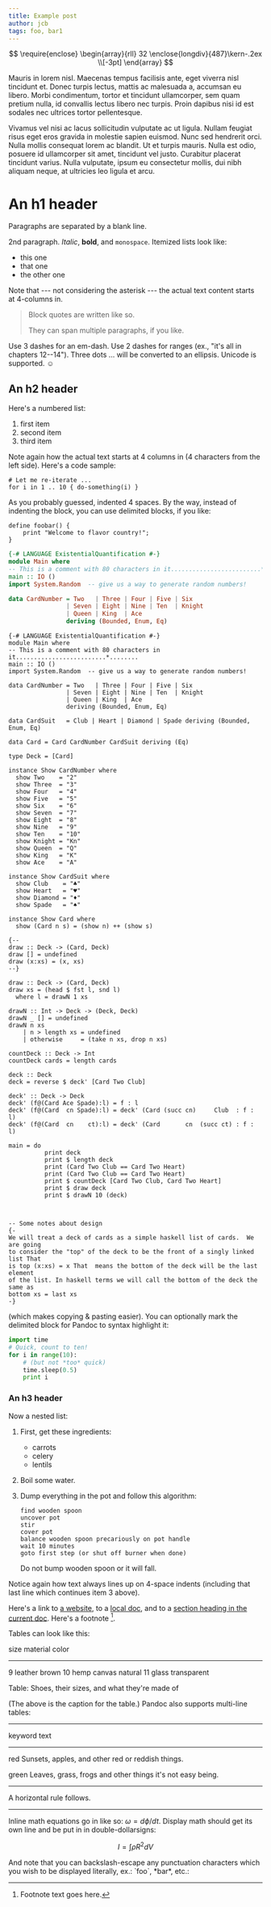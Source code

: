 ```yaml
---
title: Example post
author: jcb
tags: foo, bar1
---
```


$$
\require{enclose}
\begin{array}{rll}
   32 \enclose{longdiv}{487}\kern-.2ex \\[-3pt]
  \end{array}
$$

Mauris in lorem nisl. Maecenas tempus facilisis ante, eget viverra nisl
tincidunt et. Donec turpis lectus, mattis ac malesuada a, accumsan eu libero.
Morbi condimentum, tortor et tincidunt ullamcorper, sem quam pretium nulla, id
convallis lectus libero nec turpis. Proin dapibus nisi id est sodales nec
ultrices tortor pellentesque.

Vivamus vel nisi ac lacus sollicitudin vulputate
ac ut ligula. Nullam feugiat risus eget eros gravida in molestie sapien euismod.
Nunc sed hendrerit orci. Nulla mollis consequat lorem ac blandit. Ut et turpis
mauris. Nulla est odio, posuere id ullamcorper sit amet, tincidunt vel justo.
Curabitur placerat tincidunt varius. Nulla vulputate, ipsum eu consectetur
mollis, dui nibh aliquam neque, at ultricies leo ligula et arcu.

An h1 header
============

Paragraphs are separated by a blank line.

2nd paragraph. *Italic*, **bold**, and `monospace`. Itemized lists
look like:

  * this one
  * that one
  * the other one

Note that --- not considering the asterisk --- the actual text
content starts at 4-columns in.

> Block quotes are
> written like so.
>
> They can span multiple paragraphs,
> if you like.

Use 3 dashes for an em-dash. Use 2 dashes for ranges (ex., "it's all
in chapters 12--14"). Three dots ... will be converted to an ellipsis.
Unicode is supported. ☺



An h2 header
------------

Here's a numbered list:

 1. first item
 2. second item
 3. third item

Note again how the actual text starts at 4 columns in (4 characters
from the left side). Here's a code sample:

    # Let me re-iterate ...
    for i in 1 .. 10 { do-something(i) }

As you probably guessed, indented 4 spaces. By the way, instead of
indenting the block, you can use delimited blocks, if you like:

```
define foobar() {
    print "Welcome to flavor country!";
}
```

```haskell 
{-# LANGUAGE ExistentialQuantification #-}
module Main where
-- This is a comment with 80 characters in it.........................*........
main :: IO ()
import System.Random  -- give us a way to generate random numbers!

data CardNumber = Two   | Three | Four | Five | Six
                | Seven | Eight | Nine | Ten  | Knight 
                | Queen | King  | Ace
                deriving (Bounded, Enum, Eq)
```

``` {#mycode .haskell .numberLines startFrom="1"}
{-# LANGUAGE ExistentialQuantification #-}
module Main where
-- This is a comment with 80 characters in it.........................*........
main :: IO ()
import System.Random  -- give us a way to generate random numbers!

data CardNumber = Two   | Three | Four | Five | Six
                | Seven | Eight | Nine | Ten  | Knight 
                | Queen | King  | Ace
                deriving (Bounded, Enum, Eq)

data CardSuit   = Club | Heart | Diamond | Spade deriving (Bounded, Enum, Eq)

data Card = Card CardNumber CardSuit deriving (Eq)

type Deck = [Card]

instance Show CardNumber where
  show Two    = "2"
  show Three  = "3"
  show Four   = "4"
  show Five   = "5"
  show Six    = "6"
  show Seven  = "7"
  show Eight  = "8"
  show Nine   = "9"
  show Ten    = "10"
  show Knight = "Kn"
  show Queen  = "Q"
  show King   = "K"
  show Ace    = "A"

instance Show CardSuit where
  show Club    = "♣"
  show Heart   = "♥"
  show Diamond = "♦"
  show Spade   = "♠"

instance Show Card where
  show (Card n s) = (show n) ++ (show s)

{--
draw :: Deck -> (Card, Deck)
draw [] = undefined
draw (x:xs) = (x, xs)
--}

draw :: Deck -> (Card, Deck)
draw xs = (head $ fst l, snd l)
  where l = drawN 1 xs

drawN :: Int -> Deck -> (Deck, Deck)
drawN _ [] = undefined
drawN n xs
    | n > length xs = undefined
    | otherwise     = (take n xs, drop n xs)

countDeck :: Deck -> Int
countDeck cards = length cards

deck :: Deck
deck = reverse $ deck' [Card Two Club]

deck' :: Deck -> Deck
deck' (f@(Card Ace Spade):l) = f : l
deck' (f@(Card  cn Spade):l) = deck' (Card (succ cn)     Club  : f : l)
deck' (f@(Card  cn    ct):l) = deck' (Card       cn  (succ ct) : f : l)

main = do
          print deck
          print $ length deck 
          print (Card Two Club == Card Two Heart)
          print (Card Two Club == Card Two Heart)
          print $ countDeck [Card Two Club, Card Two Heart]
          print $ draw deck
          print $ drawN 10 (deck)



-- Some notes about design
{-
We will treat a deck of cards as a simple haskell list of cards.  We are going
to consider the "top" of the deck to be the front of a singly linked list That
is top (x:xs) = x That  means the bottom of the deck will be the last element
of the list. In haskell terms we will call the bottom of the deck the same as
bottom xs = last xs
-}

```

(which makes copying & pasting easier). You can optionally mark the
delimited block for Pandoc to syntax highlight it:

~~~python
import time
# Quick, count to ten!
for i in range(10):
    # (but not *too* quick)
    time.sleep(0.5)
    print i
~~~



### An h3 header ###

Now a nested list:

 1. First, get these ingredients:

      * carrots
      * celery
      * lentils

 2. Boil some water.

 3. Dump everything in the pot and follow
    this algorithm:

        find wooden spoon
        uncover pot
        stir
        cover pot
        balance wooden spoon precariously on pot handle
        wait 10 minutes
        goto first step (or shut off burner when done)

    Do not bump wooden spoon or it will fall.

Notice again how text always lines up on 4-space indents (including
that last line which continues item 3 above).

Here's a link to [a website](http://foo.bar), to a [local
doc](local-doc.html), and to a [section heading in the current
doc](#an-h2-header). Here's a footnote [^1].

[^1]: Footnote text goes here.

Tables can look like this:

size  material      color
----  ------------  ------------
9     leather       brown
10    hemp canvas   natural
11    glass         transparent

Table: Shoes, their sizes, and what they're made of

(The above is the caption for the table.) Pandoc also supports
multi-line tables:

--------  -----------------------
keyword   text
--------  -----------------------
red       Sunsets, apples, and
          other red or reddish
          things.

green     Leaves, grass, frogs
          and other things it's
          not easy being.
--------  -----------------------

A horizontal rule follows.

***




Inline math equations go in like so: $\omega = d\phi / dt$. Display
math should get its own line and be put in in double-dollarsigns:

$$I = \int \rho R^{2} dV$$

And note that you can backslash-escape any punctuation characters
which you wish to be displayed literally, ex.: \`foo\`, \*bar\*, etc.:
